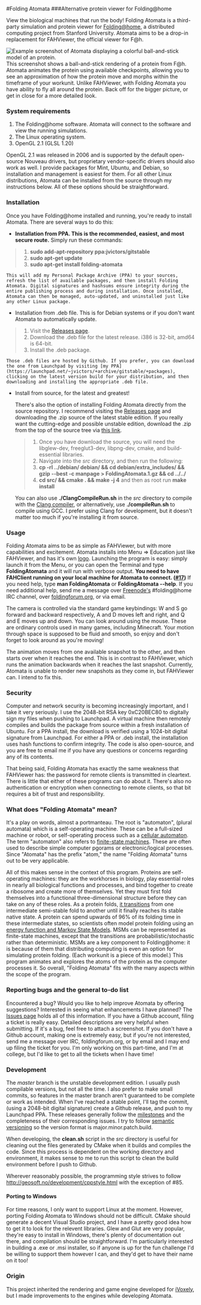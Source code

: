 #Folding Atomata
###Alternative protein viewer for Folding@home

View the biological machines that run the body! Folding Atomata is a third-party simulation and protein viewer for [Folding@home](http://folding.stanford.edu/home/), a distributed computing project from Stanford University. Atomata aims to be a drop-in replacement for FAHViewer, the official viewer for F@h.

![Example screenshot of Atomata displaying a colorful ball-and-stick model of an protein.](https://f.cloud.github.com/assets/2314417/1175541/c972bf80-215a-11e3-8e6c-ac802f04afb1.png "Recent example of Atomata rendering a ball-and-stick model of a protein.")
This screenshot shows a ball-and-stick rendering of a protein from F@h. Atomata animates the protein using available checkpoints, allowing you to see an approximation of how the protein move and morphs within the timeframe of your workunit. Unlike FAHViewer, with Folding Atomata you have ability to fly all around the protein. Back off for the bigger picture, or get in close for a more detailed look.

### System requirements

1. The Folding@home software. Atomata will connect to the software and view the running simulations.
2. The Linux operating system.
3. OpenGL 2.1 (GLSL 1.20)

OpenGL 2.1 was released in 2006 and is supported by the default open-source Nouveau drivers, but proprietary vendor-specific drivers should also work as well. I provide packages for Mint, Ubuntu, and Debian, so installation and management is easiest for them. For all other Linux distributions, Atomata can be installed from the source through my instructions below. All of these options should be straightforward.

### Installation

Once you have Folding@home installed and running, you're ready to install Atomata. There are several ways to do this:

* **Installation from PPA. This is the recommended, easiest, and most secure route.** Simply run these commands:
> 1. **sudo add-apt-repository ppa:jvictors/gitstable**
> 2. **sudo apt-get update**
> 3. **sudo apt-get install folding-atomata**

    This will add my Personal Package Archive (PPA) to your sources, refresh the list of available packages, and then install Folding Atomata. Digital signatures and hashsums ensure integrity during the entire publishing process and during installation. Once installed, Atomata can then be managed, auto-updated, and uninstalled just like any other Linux package.

* Installation from .deb file. This is for Debian systems or if you don't want Atomata to automatically update.
> 1. Visit the [Releases page](https://github.com/Jesse-V/Folding-Atomata/releases).
> 2. Download the .deb file for the latest release. i386 is 32-bit, amd64 is 64-bit.
> 3. Install the .deb package.

    Those .deb files are hosted by Github. If you prefer, you can download the one from Launchpad by visiting [my PPA](https://launchpad.net/~jvictors/+archive/gitstable/+packages), clicking on the latest version build for your distribution, and then downloading and installing the appropriate .deb file.

* Install from source, for the latest and greatest!

    There's also the option of installing Folding Atomata directly from the source repository. I recommend visiting the [Releases page](https://github.com/Jesse-V/Folding-Atomata/releases) and downloading the .zip source of the latest stable edition. If you really want the cutting-edge and possible unstable edition, download the .zip from the top of the source tree via [this link](https://github.com/Jesse-V/Folding-Atomata/archive/master.zip).

    > 1. Once you have download the source, you will need the libglew-dev, freeglut3-dev, libpng-dev, cmake, and build-essential libraries.
    > 2. Navigate into the _src_ directory, and then run the following:
    > 3. **cp -rl ../debian/ debian/ && cd debian/extra_includes/ && gzip --best -c manpage > FoldingAtomata.1.gz && cd ../../**
    > 4. **cd src/ && cmake . && make -j 4** and then as root run **make install**

    You can also use **./ClangCompileRun.sh** in the _src_ directory to compile with the [Clang compiler](https://en.wikipedia.org/wiki/Clang), or alternatively, use **./compileRun.sh** to compile using GCC. I prefer using Clang for development, but it doesn't matter too much if you're installing it from source.

### Usage

Folding Atomata aims to be as simple as FAHViewer, but with more capabilities and excitement. Atomata installs into Menu => Education just like FAHViewer, and has it's own [logo](https://en.wikipedia.org/wiki/File:Protein_fold.png). Launching the program is easy: simply launch it from the Menu, or you can open the Terminal and type **FoldingAtomata** and it will run with verbose output. **You need to have FAHClient running on your local machine for Atomata to connect. ([#17](https://github.com/Jesse-V/Folding-Atomata/issues/17))** If you need help, type **man FoldingAtomata** or **FoldingAtomata --help**. If you need additional help, send me a message over [Freenode's](http://webchat.freenode.net/) #folding@home IRC channel, over [foldingforum.org](http://foldingforum.org/), or via email.

The camera is controlled via the standard game keybindings: W and S go forward and backward respectively, A and D moves left and right, and Q and E moves up and down. You can look around using the mouse. These are ordinary controls used in many games, including Minecraft. Your motion through space is supposed to be fluid and smooth, so enjoy and don't forget to look around as you're moving!

The animation moves from one available snapshot to the other, and then starts over when it reaches the end. This is in contrast to FAHViewer, which runs the animation backwards when it reaches the last snapshot. Currently, Atomata is unable to render new snapshots as they come in, but FAHViewer can. I intend to fix this.

### Security

Computer and network security is becoming increasingly important, and I take it very seriously. I use the 2048-bit RSA key 0xC20BEC80 to digitally sign my files when pushing to Launchpad. A virtual machine then remotely compiles and builds the package from source within a fresh installation of Ubuntu. For a PPA install, the download is verified using a 1024-bit digital signature from Launchpad. For either a PPA or .deb install, the installation uses hash functions to confirm integrity. The code is also open-source, and you are free to email me if you have any questions or concerns regarding any of its contents.

That being said, Folding Atomata has exactly the same weakness that FAHViewer has: the password for remote clients is transmitted in cleartext. There is little that either of these programs can do about it. There's also no authentication or encryption when connecting to remote clients, so that bit requires a bit of trust and responsibility.

### What does "Folding Atomata" mean?

It's a play on words, almost a portmanteau. The root is "automaton", (plural automata) which is a self-operating machine. These can be a full-sized machine or robot, or self-operating process such as a [cellular automaton](http://en.wikipedia.org/wiki/Cellular_automaton). The term "automaton" also refers to [finite-state machines](http://en.wikipedia.org/wiki/Finite-state_machine). These are often used to describe simple computer pgorams or electronic/logical processes. Since "Atomata" has the prefix "atom," the name "Folding Atomata" turns out to be very applicable.

All of this makes sense in the context of this program. Proteins are self-operating machines: they are the workhorses in biology, play essential roles in nearly all biological functions and processes, and bind together to create a ribosome and create more of themselves. Yet they must first fold themselves into a functional three-dimensional structure before they can take on any of these roles. As a protein folds, [it transitions](http://en.wikipedia.org/wiki/File:ACBP_MSM_from_Folding@home.tiff) from one intermediate semi-stable fold to another until it finally reaches its stable native state. A protein can spend upwards of 96% of its folding time in these intermediate states, so scientists often model protein folding using an [energy function and Markov State Models](http://folding.stanford.edu/home/faq/faq-simulation/). MSMs can be represented as finite-state machines, except that the transitions are probabilistic/stochastic rather than deterministic. MSMs are a key component to Folding@home: it is because of them that distributing computing is even an option for simulating protein folding. (Each workunit is a piece of this model.) This program animates and explores the atoms of the protein as the computer processes it. So overall, "Folding Atomata" fits with the many aspects within the scope of the program.

### Reporting bugs and the general to-do list

Encountered a bug? Would you like to help improve Atomata by offering suggestions? Interested in seeing what enhancements I have planned? The [Issues page](https://github.com/Jesse-V/Folding-Atomata/issues) holds all of this information. If you have a Github account, filing a ticket is really easy. Detailed descriptions are very helpful when submitting. If it's a bug, feel free to attach a screenshot. If you don't have a Github account, making one is extremely easy, but if you're not interested, send me a message over IRC, foldingforum.org, or by email and I may end up filing the ticket for you. I'm only working on this part-time, and I'm at college, but I'd like to get to all the tickets when I have time!

### Development

The _master_ branch is the unstable development edition. I usually push compilable versions, but not all the time. I also prefer to make small commits, so features in the master branch aren't guaranteed to be complete or work as intended. When I've reached a stable point, I'll tag the commit, (using a 2048-bit digital signature) create a Github release, and push to my Launchpad PPA. These releases generally follow the [milestones](https://github.com/Jesse-V/Folding-Atomata/issues/milestones) and the completeness of their corresponding issues. I try to follow [semantic versioning](http://semver.org/) so the version format is major.minor.patch.build.

When developing, the **clean.sh** script in the _src_ directory is useful for cleaning out the files generated by CMake when it builds and compiles the code. Since this process is dependent on the working directory and environment, it makes sense to me to run this script to clean the build environment before I push to Github.

Wherever reasonably possible, the programming style strives to follow http://geosoft.no/development/cppstyle.html with the exception of #85.

#### Porting to Windows

For time reasons, I only want to support Linux at the moment. However, porting Folding Atomata to Windows should not be difficult. CMake should generate a decent Visual Studio project, and I have a pretty good idea how to get it to look for the relevent libraries. Glew and Glut are very popular, they're easy to install in Windows, there's plenty of documentation out there, and compilation should be straightforward. I'm particularly interested in building a .exe or .msi installer, so if anyone is up for the fun challenge I'd be willing to support them however I can, and they'd get to have their name on it too!

### Origin

This project inherited the rendering and game engine developed for [iVoxely](https://github.com/Jesse-V/iVoxely), but I made improvements to the engines while developing Atomata.
